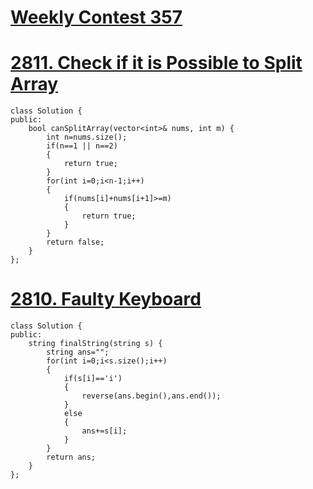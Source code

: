 # <a href="https://leetcode.com/contest/weekly-contest-357">Weekly Contest 357</a>


# <a href="https://leetcode.com/problems/check-if-it-is-possible-to-split-array/">2811. Check if it is Possible to Split Array</a>

```
class Solution {
public:
    bool canSplitArray(vector<int>& nums, int m) {
        int n=nums.size();
        if(n==1 || n==2)
        {
            return true;
        }
        for(int i=0;i<n-1;i++)
        {
            if(nums[i]+nums[i+1]>=m)
            {
                return true;
            }
        }
        return false;
    }
};
```
# <a href="https://leetcode.com/contest/weekly-contest-357/problems/faulty-keyboard/">2810. Faulty Keyboard</a>
```
class Solution {
public:
    string finalString(string s) {
        string ans="";
        for(int i=0;i<s.size();i++)
        {
            if(s[i]=='i')
            {
                reverse(ans.begin(),ans.end());
            }
            else
            {
                ans+=s[i];
            }
        }
        return ans;
    }
};
```